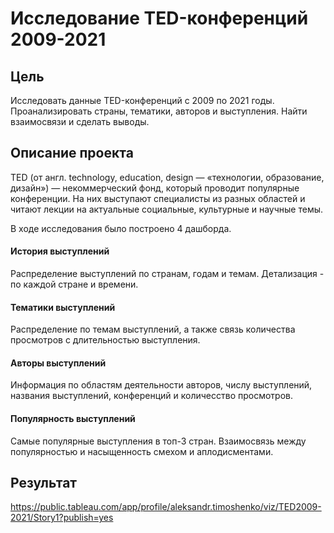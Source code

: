 # Исследование TED-конференций 2009-2021
## Цель
Исследовать данные TED-конференций с 2009 по 2021 годы. Проанализировать страны, тематики, авторов и выступления. Найти взаимосвязи и сделать выводы.
## Описание проекта
TED (от англ. technology, education, design — «технологии, образование, дизайн») — некоммерческий фонд, который проводит популярные конференции. На них выступают специалисты из разных областей и читают лекции на актуальные социальные, культурные и научные темы. 

В ходе исследования было построено 4 дашборда.
#### История выступлений
Распределение выступлений по странам, годам и темам. Детализация - по каждой стране и времени.
#### Тематики выступлений
Распределение по темам выступлений, а также связь количества просмотров с длительностью выступления.
#### Авторы выступлений
Информация по областям деятельности авторов, числу выступлений, названия выступлений, конференций и количесство просмотров.
#### Популярность выступлений
Самые популярные выступления в топ-3 стран. Взаимосвязь между популярностью и насыщенность смехом и аплодисментами.
## Результат
https://public.tableau.com/app/profile/aleksandr.timoshenko/viz/TED2009-2021/Story1?publish=yes

